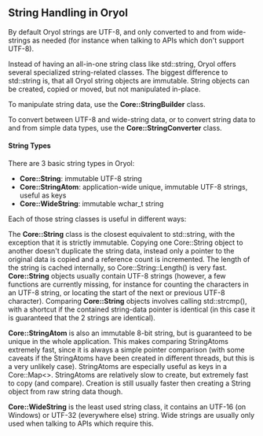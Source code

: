## String Handling in Oryol

By default Oryol strings are UTF-8, and only converted to and from wide-strings as needed (for instance when 
talking to APIs which don't support UTF-8).

Instead of having an all-in-one string class like std::string, Oryol offers several specialized string-related classes. 
The biggest difference to std::string is, that all Oryol string objects are immutable. String objects can be created, 
copied or moved, but not manipulated in-place. 

To manipulate string data, use the **Core::StringBuilder** class.

To convert between UTF-8 and wide-string data, or to convert string data to and from simple data types, use the 
**Core::StringConverter** class.

#### String Types

There are 3 basic string types in Oryol:

- **Core::String**: immutable UTF-8 string
- **Core::StringAtom**: application-wide unique, immutable UTF-8 strings, useful as keys
- **Core::WideString**: immutable wchar_t string

Each of those string classes is useful in different ways:

The **Core::String** class is the closest equivalent to std::string, with the exception that it is strictly immutable. 
Copying one Core::String object to another doesn't duplicate the string data, instead only a pointer to the original 
data is copied and a reference count is incremented. The length of the string is cached internally, so 
Core::String::Length() is very fast. **Core::String** objects usually contain UTF-8 strings (however, a few functions 
are currently missing, for instance for counting the characters in an UTF-8 string, or locating the start of the 
next or previous UTF-8 character). Comparing **Core::String** objects involves calling std::strcmp(), with a shortcut 
if the contained string-data pointer is identical (in this case it is guaranteed that the 2 strings are identical).

**Core::StringAtom** is also an immutable 8-bit string, but is guaranteed to be unique in the whole application. This 
makes comparing StringAtoms extremely fast, since it is always a simple pointer comparison (with some caveats if 
the StringAtoms have been created in different threads, but this is a very unlikely case). StringAtoms are especially 
useful as keys in a Core::Map<>. StringAtoms are relatively slow to create, but extremely fast to copy (and compare). 
Creation is still usually faster then creating a String object from raw string data though.

**Core::WideString** is the least used string class, it contains an UTF-16 (on Windows) or UTF-32 (everywhere else) 
string. Wide strings are usually only used when talking to APIs which require this.

